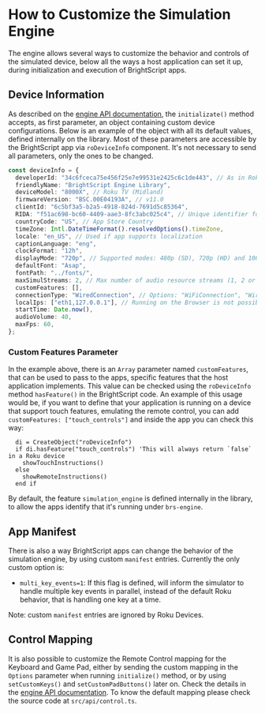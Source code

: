 # How to Customize the Simulation Engine

The engine allows several ways to customize the behavior and controls of the simulated device, below all the ways a host application can set it up, during initialization and execution of BrightScript apps.

## Device Information

As described on the [engine API documentation](engine-api.md), the `initializate()` method accepts, as first parameter, an object containing custom device configurations. Below is an example of the object with all its default values, defined internally on the library. Most of these parameters are accessible by the BrightScript app via `roDeviceInfo` component. It's not necessary to send all parameters, only the ones to be changed.

```ts
const deviceInfo = {
  developerId: "34c6fceca75e456f25e7e99531e2425c6c1de443", // As in Roku devices, segregates Registry data
  friendlyName: "BrightScript Engine Library",
  deviceModel: "8000X", // Roku TV (Midland)
  firmwareVersion: "BSC.00E04193A", // v11.0
  clientId: "6c5bf3a5-b2a5-4918-824d-7691d5c85364",
  RIDA: "f51ac698-bc60-4409-aae3-8fc3abc025c4", // Unique identifier for advertisement tracking
  countryCode: "US", // App Store Country
  timeZone: Intl.DateTimeFormat().resolvedOptions().timeZone,
  locale: "en_US", // Used if app supports localization
  captionLanguage: "eng",
  clockFormat: "12h",
  displayMode: "720p", // Supported modes: 480p (SD), 720p (HD) and 1080p (FHD)
  defaultFont: "Asap",
  fontPath: "../fonts/",
  maxSimulStreams: 2, // Max number of audio resource streams (1, 2 or 3)
  customFeatures: [],
  connectionType: "WiredConnection", // Options: "WiFiConnection", "WiredConnection", ""
  localIps: ["eth1,127.0.0.1"], // Running on the Browser is not possible to get a real IP
  startTime: Date.now(),
  audioVolume: 40,
  maxFps: 60,
};
```

### Custom Features Parameter

In the example above, there is an `Array` parameter named `customFeatures`, that can be used to pass to the apps, specific features that the host application implements. This value can be checked using the `roDeviceInfo` method `hasFeature()` in the BrightScript code. An example of this usage would be, if you want to define that your application is running on a device that support touch features, emulating the remote control, you can add `customFeatures: ["touch_controls"]` and inside the app you can check this way:

```brs
  di = CreateObject("roDeviceInfo")
  if di.hasFeature("touch_controls") 'This will always return `false` in a Roku device
    showTouchInstructions()
  else
    showRemoteInstructions()
  end if
```

By default, the feature `simulation_engine` is defined internally in the library, to allow the apps identify that it's running under `brs-engine`.

## App Manifest

There is also a way BrightScript apps can change the behavior of the simulation engine, by using custom `manifest` entries. Currently the only custom option is:

- `multi_key_events=1`: If this flag is defined, will inform the simulator to handle multiple key events in parallel, instead of the default Roku behavior, that is handling one key at a time.

Note: custom `manifest` entries are ignored by Roku Devices.

## Control Mapping

It is also possible to customize the Remote Control mapping for the Keyboard and Game Pad, either by sending the custom mapping in the `Options` parameter when running `initialize()` method, or by using `setCustomKeys()` and `setCustomPadButtons()` later on. Check the details in the [engine API documentation](engine-api.md). To know the default mapping please check the source code at `src/api/control.ts`.

